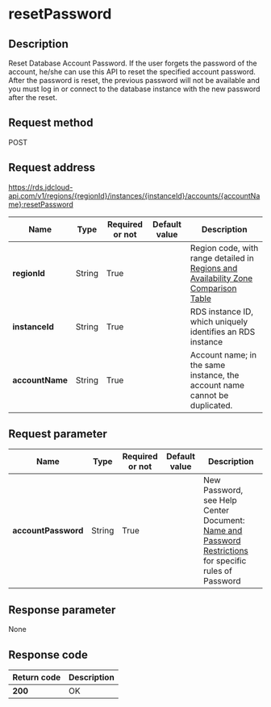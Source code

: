 # resetPassword


## Description
Reset Database Account Password. If the user forgets the password of the account, he/she can use this API to reset the specified account password. After the password is reset, the previous password will not be available and you must log in or connect to the database instance with the new password after the reset.

## Request method
POST

## Request address
https://rds.jdcloud-api.com/v1/regions/{regionId}/instances/{instanceId}/accounts/{accountName}:resetPassword

|Name|Type|Required or not|Default value|Description|
|---|---|---|---|---|
|**regionId**|String|True| |Region code, with range detailed in [Regions and Availability Zone Comparison Table](../Enum-Definitions/Regions-AZ.md)|
|**instanceId**|String|True| |RDS instance ID, which uniquely identifies an RDS instance|
|**accountName**|String|True| |Account name; in the same instance, the account name cannot be duplicated.|

## Request parameter
|Name|Type|Required or not|Default value|Description|
|---|---|---|---|---|
|**accountPassword**|String|True| |New Password, see Help Center Document: [Name and Password Restrictions](../../../documentation/Database-and-Cache-Service/RDS/Introduction/Restrictions/SQLServer-Restrictions.md) for specific rules of Password|


## Response parameter
None


## Response code
|Return code|Description|
|---|---|
|**200**|OK|
